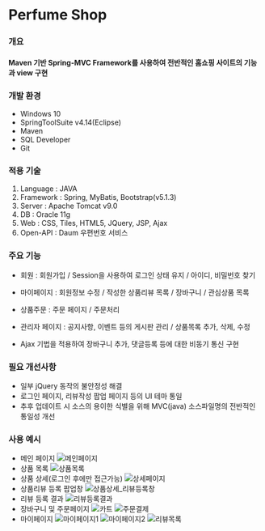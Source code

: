 # Perfume Shop

### 개요
#### Maven 기반 Spring-MVC Framework를 사용하여 전반적인 홈쇼핑 사이트의 기능과 view 구현 

### 개발 환경
* Windows 10
* SpringToolSuite v4.14(Eclipse)
* Maven
* SQL Developer
* Git


### 적용 기술
1. Language : JAVA
2. Framework : Spring, MyBatis, Bootstrap(v5.1.3)
3. Server : Apache Tomcat v9.0
4. DB : Oracle 11g
5. Web : CSS, Tiles, HTML5, JQuery, JSP, Ajax
6. Open-API :  Daum 우편번호 서비스

### 주요 기능
* 회원 : 회원가입 / Session을 사용하여 로그인 상태 유지 / 아이디, 비밀번호 찾기

* 마이페이지 : 회원정보 수정 / 작성한 상품리뷰 목록 / 장바구니 / 관심상품 목록

* 상품주문 : 주문 페이지 / 주문처리

* 관리자 페이지 : 공지사항, 이벤트 등의 게시판 관리 / 상품목록 추가, 삭제, 수정

* Ajax 기법을 적용하여 장바구니 추가, 댓글등록 등에 대한 비동기 통신 구현

### 필요 개선사항
* 일부 jQuery 동작의 불안정성 해결
* 로그인 페이지, 리뷰작성 팝업 페이지 등의 UI 테마 통일
* 추후 업데이트 시 소스의 용이한 식별을 위해 MVC(java) 소스파일명의 전반적인 통일성 개선 

### 사용 예시
* 메인 페이지
![메인페이지](https://user-images.githubusercontent.com/102974272/179472811-e82a9607-9d91-4391-a484-889269689914.JPG)
* 상품 목록
![상품목록](https://user-images.githubusercontent.com/102974272/179473996-143bfabf-3967-4871-b3d4-114897d02cf1.JPG)
* 상품 상세(로그인 후에만 접근가능)
![상세페이지](https://user-images.githubusercontent.com/102974272/179474058-773e2e2a-5646-4162-a933-239dd8b657a1.JPG)
* 상품리뷰 등록 팝업창
![상품상세_리뷰등록창](https://user-images.githubusercontent.com/102974272/179474180-79ba1337-0632-4611-a2cd-7f25728c8b6a.JPG)
* 리뷰 등록 결과
![리뷰등록결과](https://user-images.githubusercontent.com/102974272/179474304-1f0aab0b-11c9-425a-93a0-696a55e19faf.JPG)
* 장바구니 및 주문페이지
![카트](https://user-images.githubusercontent.com/102974272/179474561-d270b1df-17f6-4952-ac8d-d778bca3ba25.JPG)
![주문결제](https://user-images.githubusercontent.com/102974272/179474859-10d5c47c-4c14-4812-bfe6-3294dd8ad6d0.JPG)
* 마이페이지
![마이페이지1](https://user-images.githubusercontent.com/102974272/179476151-540191f0-6f5f-4047-8fb5-1130cdb1578a.JPG)
![마이페이지2](https://user-images.githubusercontent.com/102974272/179476160-29572ff3-b256-402e-9607-f9fae8187d13.JPG)
![리뷰목록](https://user-images.githubusercontent.com/102974272/179476511-a8292479-512d-4fe5-a2f0-fa2d3804e169.JPG)
